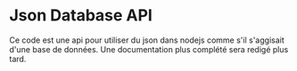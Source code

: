# Json Database API
Ce code est une api pour utiliser du json dans nodejs comme s'il s'aggisait d'une base de données. Une documentation plus complété sera redigé plus tard.